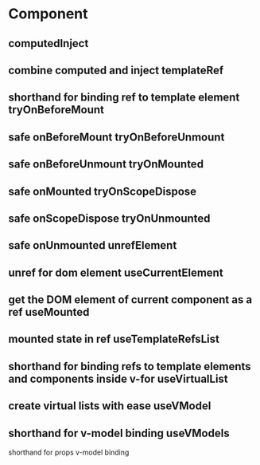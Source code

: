 # Component

computedInject
-
combine computed and inject
templateRef
-
shorthand for binding ref to template element
tryOnBeforeMount
-
safe onBeforeMount
tryOnBeforeUnmount
-
safe onBeforeUnmount
tryOnMounted
-
safe onMounted
tryOnScopeDispose
-
safe onScopeDispose
tryOnUnmounted
-
safe onUnmounted
unrefElement
-
unref for dom element
useCurrentElement
-
get the DOM element of current component as a ref
useMounted
-
mounted state in ref
useTemplateRefsList
-
shorthand for binding refs to template elements and components inside v-for
useVirtualList
-
create virtual lists with ease
useVModel
-
shorthand for v-model binding
useVModels
-
shorthand for props v-model binding
